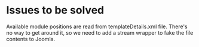 Issues to be solved
===================

Available module positions are read from templateDetails.xml file. There's no way to get around it, so we need to add
a stream wrapper to fake the file contents to Joomla.

